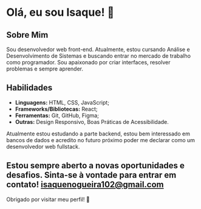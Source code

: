 # Olá, eu sou Isaque! 👋

## Sobre Mim

Sou desenvolvedor web front-end. Atualmente, estou cursando Análise e Desenvolvimento de Sistemas e buscando entrar no mercado de trabalho como programador. Sou apaixonado por criar interfaces, resolver problemas e sempre aprender.

## Habilidades

- **Linguagens:** HTML, CSS, JavaScript;
- **Frameworks/Bibliotecas:** React;
- **Ferramentas:** Git, GitHub, Figma;
- **Outras:** Design Responsivo, Boas Práticas de Acessibilidade.

Atualmente estou estudando a parte backend, estou bem interessado em bancos de dados e acredito no futuro próximo poder me declarar como um desenvolvedor web fullstack.

Estou sempre aberto a novas oportunidades e desafios. Sinta-se à vontade para entrar em contato!
isaquenogueira102@gmail.com
---

Obrigado por visitar meu perfil! 🚀
